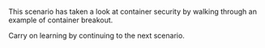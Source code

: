 This scenario has taken a look at container security by walking through an example of container breakout.

Carry on learning by continuing to the next scenario.